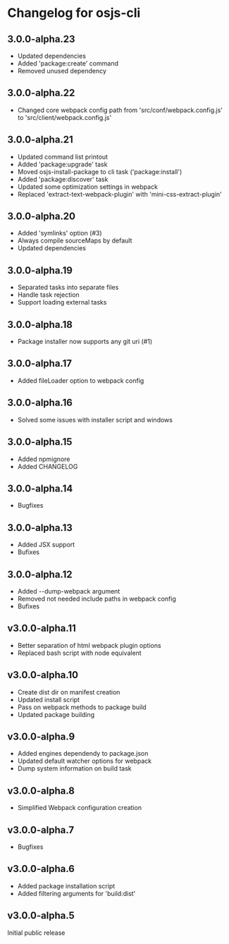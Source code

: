 # Changelog for osjs-cli

## 3.0.0-alpha.23

* Updated dependencies
* Added 'package:create' command
* Removed unused dependency

## 3.0.0-alpha.22

* Changed core webpack config path from 'src/conf/webpack.config.js' to 'src/client/webpack.config.js'

## 3.0.0-alpha.21

* Updated command list printout
* Added 'package:upgrade' task
* Moved osjs-install-package to cli task ('package:install')
* Added 'package:discover' task
* Updated some optimization settings in webpack
* Replaced 'extract-text-webpack-plugin' with 'mini-css-extract-plugin'

## 3.0.0-alpha.20

* Added 'symlinks' option (#3)
* Always compile sourceMaps by default
* Updated dependencies

## 3.0.0-alpha.19

* Separated tasks into separate files
* Handle task rejection
* Support loading external tasks

## 3.0.0-alpha.18

* Package installer now supports any git uri (#1)

## 3.0.0-alpha.17

* Added fileLoader option to webpack config

## 3.0.0-alpha.16

* Solved some issues with installer script and windows

## 3.0.0-alpha.15

* Added npmignore
* Added CHANGELOG

## 3.0.0-alpha.14

* Bugfixes

## 3.0.0-alpha.13

* Added JSX support
* Bufixes

## 3.0.0-alpha.12

* Added --dump-webpack argument
* Removed not needed include paths in webpack config
* Bufixes

## v3.0.0-alpha.11

* Better separation of html webpack plugin options
* Replaced bash script with node equivalent

## v3.0.0-alpha.10

* Create dist dir on manifest creation
* Updated install script
* Pass on webpack methods to package build
* Updated package building

## v3.0.0-alpha.9

* Added engines dependendy to package.json
* Updated default watcher options for webpack
* Dump system information on build task

## v3.0.0-alpha.8

* Simplified Webpack configuration creation

## v3.0.0-alpha.7

* Bugfixes

## v3.0.0-alpha.6

* Added package installation script
* Added filtering arguments for 'build:dist'

## v3.0.0-alpha.5

Initial public release

